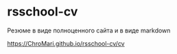 # rsschool-cv
Резюме в виде полноценного сайта и в виде markdown

https://ChroMari.github.io/rsschool-cv/cv
